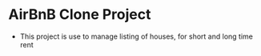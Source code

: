 # AirBnB Clone Project

- This project is use to manage listing of houses, for short and long time rent 